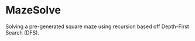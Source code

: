 # MazeSolve
Solving a pre-generated square maze using recursion based off Depth-First Search (DFS).
